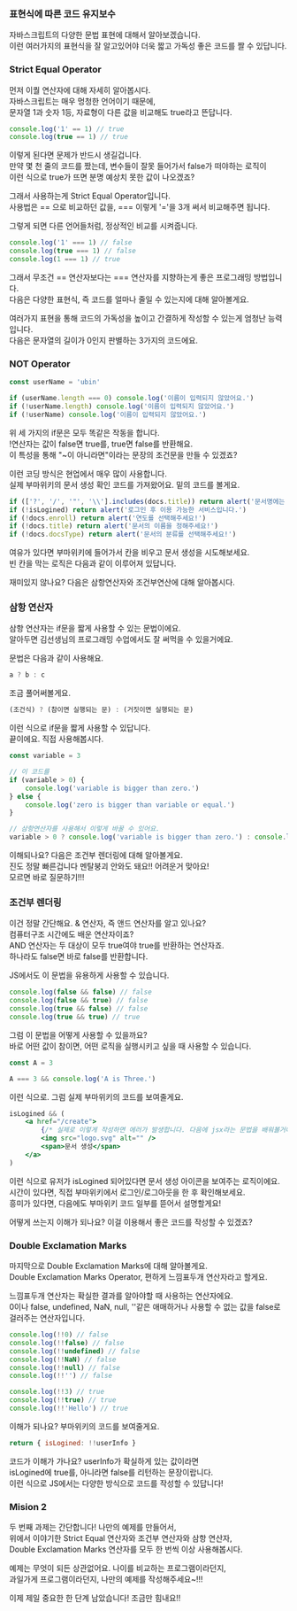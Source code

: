 ### 표현식에 따른 코드 유지보수

자바스크립트의 다양한 문법 표현에 대해서 알아보겠습니다.  
이런 여러가지의 표현식을 잘 알고있어야 더욱 짧고 가독성 좋은 코드를 짤 수 있답니다.

### Strict Equal Operator

먼저 이퀄 연산자에 대해 자세히 알아봅시다.  
자바스크립트는 매우 멍청한 언어이기 때문에,  
문자열 1과 숫자 1등, 자료형이 다른 값을 비교해도 true라고 뜬답니다.

```js
console.log('1' == 1) // true
console.log(true == 1) // true
```

이렇게 된다면 문제가 반드시 생길겁니다.  
만약 몇 천 줄의 코드를 짰는데, 변수들이 잘못 들어가서 false가 떠야하는 로직이  
이런 식으로 true가 뜨면 분명 예상치 못한 값이 나오겠죠?

그래서 사용하는게 Strict Equal Operator입니다.  
사용법은 == 으로 비교하던 값을, === 이렇게 '='을 3개 써서 비교해주면 됩니다.

그렇게 되면 다른 언어들처럼, 정상적인 비교를 시켜줍니다.

```js
console.log('1' === 1) // false
console.log(true === 1) // false
console.log(1 === 1) // true
```

그래서 무조건 == 연산자보다는 === 연산자를 지향하는게 좋은 프로그래밍 방법입니다.  
다음은 다양한 표현식, 즉 코드를 얼마나 줄일 수 있는지에 대해 알아볼게요.

여러가지 표현을 통해 코드의 가독성을 높이고 간결하게 작성할 수 있는게 엄청난 능력입니다.  
다음은 문자열의 길이가 0인지 판별하는 3가지의 코드에요.

### NOT Operator

```js
const userName = 'ubin'

if (userName.length === 0) console.log('이름이 입력되지 않았어요.')
if (!userName.length) console.log('이름이 입력되지 않았어요.')
if (!userName) console.log('이름이 입력되지 않았어요.')
```

위 세 가지의 if문은 모두 똑같은 작동을 합니다.  
!연산자는 값이 false면 true를, true면 false를 반환해요.  
이 특성을 통해 "~이 아니라면"이라는 문장의 조건문을 만들 수 있겠죠?

이런 코딩 방식은 현업에서 매우 많이 사용합니다.  
실제 부마위키의 문서 생성 확인 코드를 가져왔어요. 밑의 코드를 볼게요.

```js
if (['?', '/', '"', '\\'].includes(docs.title)) return alert('문서명에는 물음표나 쌍따옴표, 슬래시나 역슬래시를 넣을 수 없습니다.')
if (!isLogined) return alert('로그인 후 이용 가능한 서비스입니다.')
if (!docs.enroll) return alert('연도를 선택해주세요!')
if (!docs.title) return alert('문서의 이름을 정해주세요!')
if (!docs.docsType) return alert('문서의 분류를 선택해주세요!')
```

여유가 있다면 부마위키에 들어가서 칸을 비우고 문서 생성을 시도해보세요.  
빈 칸을 막는 로직은 다음과 같이 이루어져 있답니다.

재미있지 않나요? 다음은 삼항연산자와 조건부연산에 대해 알아봅시다.

### 삼항 연산자

삼항 연산자는 if문을 짧게 사용할 수 있는 문법이에요.  
알아두면 김선생님의 프로그래밍 수업에서도 잘 써먹을 수 있을거에요.

문법은 다음과 같이 사용해요.

```js
a ? b : c
```

조금 풀어써볼게요.

```js
(조건식) ? (참이면 실행되는 문) : (거짓이면 실행되는 문)
```

이런 식으로 if문을 짧게 사용할 수 있답니다.  
끝이에요. 직접 사용해봅시다.

```js
const variable = 3

// 이 코드를
if (variable > 0) {
	console.log('variable is bigger than zero.')
} else {
	console.log('zero is bigger than variable or equal.')
}

// 삼항연산자를 사용해서 이렇게 바꿀 수 있어요.
variable > 0 ? console.log('variable is bigger than zero.') : console.log('zero is bigger than variable or equal.')
```

이해되나요? 다음은 조건부 렌더링에 대해 알아볼게요.  
진도 정말 빠른겁니다 멘탈붕괴 안와도 돼요!! 어려운거 맞아요!  
모르면 바로 질문하기!!!

### 조건부 렌더링

이건 정말 간단해요. & 연산자, 즉 앤드 연산자를 알고 있나요?  
컴퓨터구조 시간에도 배운 연산자이죠?  
AND 연산자는 두 대상이 모두 true여야 true를 반환하는 연산자죠.  
하나라도 false면 바로 false를 반환합니다.

JS에서도 이 문법을 유용하게 사용할 수 있습니다.

```js
console.log(false && false) // false
console.log(false && true) // false
console.log(true && false) // false
console.log(true && true) // true
```

그럼 이 문법을 어떻게 사용할 수 있을까요?  
바로 어떤 값이 참이면, 어떤 로직을 실행시키고 싶을 때 사용할 수 있습니다.

```js
const A = 3

A === 3 && console.log('A is Three.')
```

이런 식으로. 그럼 실제 부마위키의 코드를 보여줄게요.

```jsx
isLogined && (
	<a href="/create">
		{/* 실제로 이렇게 작성하면 에러가 발생합니다. 다음에 jsx라는 문법을 배워볼거에요. */}
		<img src="logo.svg" alt="" />
		<span>문서 생성</span>
	</a>
)
```

이런 식으로 유저가 isLogined 되어있다면 문서 생성 아이콘을 보여주는 로직이에요.  
시간이 있다면, 직접 부마위키에서 로그인/로그아웃을 한 후 확인해보세요.  
흥미가 있다면, 다음에도 부마위키 코드 일부를 뜯어서 설명할게요!

어떻게 쓰는지 이해가 되나요? 이걸 이용해서 좋은 코드를 작성할 수 있겠죠?

### Double Exclamation Marks

마지막으로 Double Exclamation Marks에 대해 알아볼게요.  
Double Exclamation Marks Operator, 편하게 느낌표두개 연산자라고 할게요.

느낌표두개 연산자는 확실한 결과를 알아야할 때 사용하는 연산자에요.  
0이나 false, undefined, NaN, null, ''같은 애매하거나 사용할 수 없는 값을 false로 걸러주는 연산자입니다.

```js
console.log(!!0) // false
console.log(!!false) // false
console.log(!!undefined) // false
console.log(!!NaN) // false
console.log(!!null) // false
console.log(!!'') // false

console.log(!!3) // true
console.log(!!true) // true
console.log(!!'Hello') // true
```

이해가 되나요?
부마위키의 코드를 보여줄게요.

```js
return { isLogined: !!userInfo }
```

코드가 이해가 가나요? userInfo가 확실하게 있는 값이라면  
isLogined에 true를, 아니라면 false를 리턴하는 문장이랍니다.  
이런 식으로 JS에서는 다양한 방식으로 코드를 작성할 수 있답니다!

### Mision 2

두 번째 과제는 간단합니다! 나만의 예제를 만들어서,  
위에서 이야기한 Strict Equal 연산자와 조건부 연산자와 삼항 연산자,  
Double Exclamation Marks 연산자를 모두 한 번씩 이상 사용해봅시다.

예제는 무엇이 되든 상관없어요. 나이를 비교하는 프로그램이라던지,  
과일가게 프로그램이라던지, 나만의 예제를 작성해주세요~!!!

이제 제일 중요한 한 단계 남았습니다! 조금만 힘내요!!
